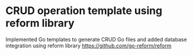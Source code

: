 <h1>CRUD operation template using reform library</h1>

Implemented Go templates to generate CRUD Go files and added database integration using reform library
   <https://github.com/go-reform/reform>
